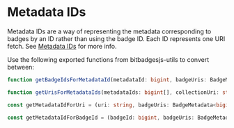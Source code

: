# Metadata IDs

Metadata IDs are a way of representing the metadata corresponding to badges by an ID rather than using the badge ID. Each ID represents one URI fetch. See [Metadata IDs](../../bitbadges-api/concepts/badge-metadata.md) for more info.



Use the following exported functions from bitbadgesjs-utils to convert between:

```typescript
function getBadgeIdsForMetadataId(metadataId: bigint, badgeUris: BadgeMetadata<bigint>[])
```

```typescript
function getUrisForMetadataIds(metadataIds: bigint[], collectionUri: string, badgeUris: BadgeMetadata<bigint>[])
```

```typescript
const getMetadataIdForUri = (uri: string, badgeUris: BadgeMetadata<bigint>[])
```

```typescript
const getMetadataIdForBadgeId = (badgeId: bigint, badgeUris: BadgeMetadata<bigint>[])
```
